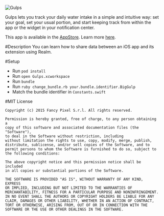 ![Gulps](https://raw.githubusercontent.com/FancyPixel/gulps/master/assets/screenshot.png)

Gulps lets you track your daily water intake in a simple and intuitive way: set your goal, set your usual portion, and start keeping track from within the app or the widget in your notification center.  

This app is available in the [AppStore](https://itunes.apple.com/us/app/gulps/id979057304?ls=1&mt=8). Learn more [here](http://www.fancypixel.it/gulps/index.html).

#Description
You can learn how to share data between an iOS app and its extension using Realm.  

#Setup
* Run ```pod install```
* Run ```open Gulps.xcworkspace```
* Run `bundle`
* Run `ruby change_bundle.rb your.bundle.identifier.BigGulp`
* Match the bundle identifier in `Constants.swift`

#MIT License

	Copyright (c) 2015 Fancy Pixel S.r.l. All rights reserved.

	Permission is hereby granted, free of charge, to any person obtaining a
	copy of this software and associated documentation files (the "Software"),
	to deal in the Software without restriction, including
	without limitation the rights to use, copy, modify, merge, publish,
	distribute, sublicense, and/or sell copies of the Software, and to
	permit persons to whom the Software is furnished to do so, subject to
	the following conditions:

	The above copyright notice and this permission notice shall be included
	in all copies or substantial portions of the Software.

	THE SOFTWARE IS PROVIDED "AS IS", WITHOUT WARRANTY OF ANY KIND, EXPRESS
	OR IMPLIED, INCLUDING BUT NOT LIMITED TO THE WARRANTIES OF
	MERCHANTABILITY, FITNESS FOR A PARTICULAR PURPOSE AND NONINFRINGEMENT.
	IN NO EVENT SHALL THE AUTHORS OR COPYRIGHT HOLDERS BE LIABLE FOR ANY
	CLAIM, DAMAGES OR OTHER LIABILITY, WHETHER IN AN ACTION OF CONTRACT,
	TORT OR OTHERWISE, ARISING FROM, OUT OF OR IN CONNECTION WITH THE
	SOFTWARE OR THE USE OR OTHER DEALINGS IN THE SOFTWARE.
	
